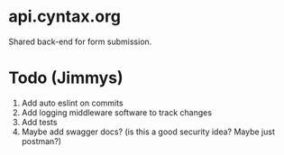 # api.cyntax.org
Shared back-end for form submission.


# Todo (Jimmys)
1. Add auto eslint on commits
2. Add logging middleware software to track changes
3. Add tests
4. Maybe add swagger docs? (is this a good security idea? Maybe just postman?)